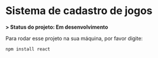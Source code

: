 <h1> Sistema de cadastro de jogos </h1>

<b> > Status do projeto: Em desenvolvimento </b>

Para rodar esse projeto na sua máquina, por favor digite:

```
npm install react
```
